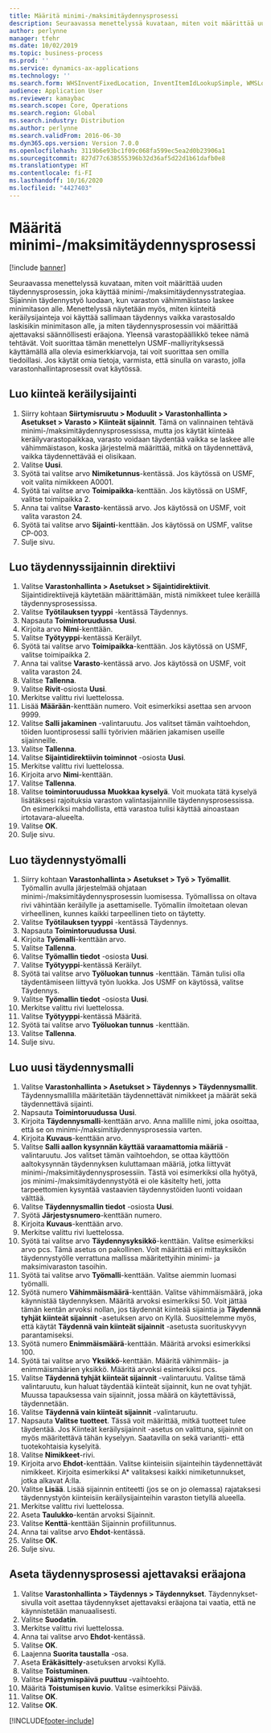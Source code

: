 ```yaml
---
title: Määritä minimi-/maksimitäydennysprosessi
description: Seuraavassa menettelyssä kuvataan, miten voit määrittää uuden täydennysprosessin, joka käyttää minimi-/maksimitäydennysstrategiaa.
author: perlynne
manager: tfehr
ms.date: 10/02/2019
ms.topic: business-process
ms.prod: ''
ms.service: dynamics-ax-applications
ms.technology: ''
ms.search.form: WHSInventFixedLocation, InventItemIdLookupSimple, WMSLocationIdLookup, WHSLocDirTable, InventLocationIdLookup, SysQueryForm, WHSWorkTemplateTable, WHSReplenishmentTemplates, UnitOfMeasureLookup, SysQueryTableLookUp, SysQueryFieldLookUp, SysRecurrence, WHSInventFixedLocation
audience: Application User
ms.reviewer: kamaybac
ms.search.scope: Core, Operations
ms.search.region: Global
ms.search.industry: Distribution
ms.author: perlynne
ms.search.validFrom: 2016-06-30
ms.dyn365.ops.version: Version 7.0.0
ms.openlocfilehash: 3119b6e93bc1f09c068fa599ec5ea2d0b23906a1
ms.sourcegitcommit: 827d77c638555396b32d36af5d22d1b61dafb0e8
ms.translationtype: HT
ms.contentlocale: fi-FI
ms.lasthandoff: 10/16/2020
ms.locfileid: "4427403"
---
```

# <a name="set-up-a-min-max-replenishment-process"></a>Määritä minimi-/maksimitäydennysprosessi

[!include [banner](../../includes/banner.md)]

Seuraavassa menettelyssä kuvataan, miten voit määrittää uuden täydennysprosessin, joka käyttää minimi-/maksimitäydennysstrategiaa. Sijainnin täydennystyö luodaan, kun varaston vähimmäistaso laskee minimitason alle. Menettelyssä näytetään myös, miten kiinteitä keräilysijainteja voi käyttää sallimaan täydennys vaikka varastosaldo laskisikin minimitason alle, ja miten täydennysprosessin voi määrittää ajettavaksi säännöllisesti eräajona. Yleensä varastopäällikkö tekee nämä tehtävät. Voit suorittaa tämän menettelyn USMF-malliyrityksessä käyttämällä alla olevia esimerkkiarvoja, tai voit suorittaa sen omilla tiedoillasi. Jos käytät omia tietoja, varmista, että sinulla on varasto, jolla varastonhallintaprosessit ovat käytössä.


## <a name="create-a-fixed-picking-location"></a>Luo kiinteä keräilysijainti
1. Siirry kohtaan **Siirtymisruutu > Moduulit > Varastonhallinta > Asetukset > Varasto > Kiinteät sijainnit**. Tämä on valinnainen tehtävä minimi-/maksimitäydennysprosessissa, mutta jos käytät kiinteää keräilyvarastopaikkaa, varasto voidaan täydentää vaikka se laskee alle vähimmäistason, koska järjestelmä määrittää, mitkä on täydennettävä, vaikka täydennettävää ei olisikaan.
2. Valitse **Uusi**.
3. Syötä tai valitse arvo **Nimiketunnus**-kentässä. Jos käytössä on USMF, voit valita nimikkeen A0001.  
4. Syötä tai valitse arvo **Toimipaikka**-kenttään. Jos käytössä on USMF, valitse toimipaikka 2.  
5. Anna tai valitse **Varasto**-kentässä arvo. Jos käytössä on USMF, voit valita varaston 24.  
6. Syötä tai valitse arvo **Sijainti**-kenttään. Jos käytössä on USMF, valitse CP-003.  
7. Sulje sivu.

## <a name="create-a-replenishment-location-directive"></a>Luo täydennyssijainnin direktiivi
1. Valitse **Varastonhallinta > Asetukset > Sijaintidirektiivit**. Sijaintidirektiivejä käytetään määrittämään, mistä nimikkeet tulee keräillä täydennysprosessissa.
2. Valitse **Työtilauksen tyyppi** -kentässä Täydennys.
3. Napsauta **Toimintoruudussa** **Uusi**.
4. Kirjoita arvo **Nimi**-kenttään.
5. Valitse **Työtyyppi**-kentässä Keräilyt.
6. Syötä tai valitse arvo **Toimipaikka**-kenttään. Jos käytössä on USMF, valitse toimipaikka 2.  
7. Anna tai valitse **Varasto**-kentässä arvo. Jos käytössä on USMF, voit valita varaston 24.  
8. Valitse **Tallenna**.
9. Valitse **Rivit**-osiosta **Uusi**.
10. Merkitse valittu rivi luettelossa.
11. Lisää **Määrään**-kenttään numero. Voit esimerkiksi asettaa sen arvoon 9999.  
12. Valitse **Salli jakaminen** -valintaruutu. Jos valitset tämän vaihtoehdon, töiden luontiprosessi sallii työrivien määrien jakamisen useille sijainneille.  
13. Valitse **Tallenna**.
14. Valitse **Sijaintidirektiivin toiminnot** -osiosta **Uusi**.
15. Merkitse valittu rivi luettelossa.
16. Kirjoita arvo **Nimi**-kenttään.
17. Valitse **Tallenna**.
18. Valitse **toimintoruudussa** **Muokkaa kyselyä**. Voit muokata tätä kyselyä lisätäksesi rajoituksia varaston valintasijainnille täydennysprosessissa. On esimerkiksi mahdollista, että varastoa tulisi käyttää ainoastaan irtotavara-alueelta.
19. Valitse **OK**.
20. Sulje sivu.

## <a name="create-a-replenishment-work-template"></a>Luo täydennystyömalli
1. Siirry kohtaan **Varastonhallinta > Asetukset > Työ > Työmallit**. Työmallin avulla järjestelmää ohjataan minimi-/maksimitäydennysprosessin luomisessa. Työmallissa on oltava rivi vähintään keräilylle ja asettamiselle. Työmallin ilmoitetaan olevan virheellinen, kunnes kaikki tarpeellinen tieto on täytetty. 
2. Valitse **Työtilauksen tyyppi** -kentässä Täydennys.
3. Napsauta **Toimintoruudussa** **Uusi**.
4. Kirjoita **Työmalli**-kenttään arvo.
5. Valitse **Tallenna**.
6. Valitse **Työmallin tiedot** -osiosta **Uusi**.
7. Valitse **Työtyyppi**-kentässä Keräilyt.
8. Syötä tai valitse arvo **Työluokan tunnus** -kenttään. Tämän tulisi olla täydentämiseen liittyvä työn luokka. Jos USMF on käytössä, valitse Täydennys.  
9. Valitse **Työmallin tiedot** -osiosta **Uusi**.
10. Merkitse valittu rivi luettelossa.
11. Valitse **Työtyyppi**-kentässä Määritä.
12. Syötä tai valitse arvo **Työluokan tunnus** -kenttään.
13. Valitse **Tallenna**.
14. Sulje sivu.

## <a name="create-a-new-replenishment-template"></a>Luo uusi täydennysmalli
1. Valitse **Varastonhallinta > Asetukset > Täydennys > Täydennysmallit**. Täydennysmallilla määritetään täydennettävät nimikkeet ja määrät sekä täydennettävä sijainti.
2. Napsauta **Toimintoruudussa** **Uusi**.
3. Kirjoita **Täydennysmalli**-kenttään arvo. Anna mallille nimi, joka osoittaa, että se on minimi-/maksimitäydennysprosessia varten.  
4. Kirjoita **Kuvaus**-kenttään arvo.
5. Valitse **Salli aallon kysynnän käyttää varaamattomia määriä** -valintaruutu. Jos valitset tämän vaihtoehdon, se ottaa käyttöön aaltokysynnän täydennyksen kuluttamaan määriä, jotka liittyvät minimi-/maksimitäydennysprosessiin. Tästä voi esimerkiksi olla hyötyä, jos minimi-/maksimitäydennystyötä ei ole käsitelty heti, jotta tarpeettomien kysyntää vastaavien täydennystöiden luonti voidaan välttää.
6. Valitse **Täydennysmallin tiedot** -osiosta **Uusi**.
7. Syötä **Järjestysnumero**-kenttään numero.
8. Kirjoita **Kuvaus**-kenttään arvo.
9. Merkitse valittu rivi luettelossa.
10. Syötä tai valitse arvo **Täydennysyksikkö**-kenttään. Valitse esimerkiksi arvo pcs. Tämä asetus on pakollinen. Voit määrittää eri mittayksikön täydennystyölle verrattuna mallissa määritettyihin minimi- ja maksimivaraston tasoihin.
11. Syötä tai valitse arvo **Työmalli**-kenttään. Valitse aiemmin luomasi työmalli.  
12. Syötä numero **Vähimmäismäärä**-kenttään. Valitse vähimmäismäärä, joka käynnistää täydennyksen. Määritä arvoksi esimerkiksi 50. Voit jättää tämän kentän arvoksi nollan, jos täydennät kiinteää sijaintia ja **Täydennä tyhjät kiinteät sijainnit** -asetuksen arvo on Kyllä. Suosittelemme myös, että käytät **Täydennä vain kiinteät sijainnit** -asetusta suorituskyvyn parantamiseksi.
13. Syötä numero **Enimmäismäärä**-kenttään. Määritä arvoksi esimerkiksi 100.  
14. Syötä tai valitse arvo **Yksikkö**-kenttään. Määritä vähimmäis- ja enimmäismäärien yksikkö. Määritä arvoksi esimerkiksi pcs.  
15. Valitse **Täydennä tyhjät kiinteät sijainnit** -valintaruutu. Valitse tämä valintaruutu, kun haluat täydentää kiinteät sijainnit, kun ne ovat tyhjät. Muussa tapauksessa vain sijainnit, jossa määrä on käytettävissä, täydennetään.
16. Valitse **Täydennä vain kiinteät sijainnit** -valintaruutu.
17. Napsauta **Valitse tuotteet**. Tässä voit määrittää, mitkä tuotteet tulee täydentää. Jos Kiinteät keräilysijainnit -asetus on valittuna, sijainnit on myös määritettävä tähän kyselyyn. Saatavilla on sekä variantti- että tuotekohtaisia kyselyitä.
18. Valitse **Nimikkeet**-rivi.
19. Kirjoita arvo **Ehdot**-kenttään. Valitse kiinteisiin sijainteihin täydennettävät nimikkeet. Kirjoita esimerkiksi A* valitaksesi kaikki nimiketunnukset, jotka alkavat A:lla.
20. Valitse **Lisää**. Lisää sijainnin entiteetti (jos se on jo olemassa) rajataksesi täydennystyön kiinteisiin keräilysijainteihin varaston tietyllä alueella.
21. Merkitse valittu rivi luettelossa.
22. Aseta **Taulukko**-kentän arvoksi Sijainnit.
23. Valitse **Kenttä**-kenttään Sijainnin profiilitunnus.
24. Anna tai valitse arvo **Ehdot**-kentässä.
25. Valitse **OK**.
26. Sulje sivu.

## <a name="set-the-replenishment-process-to-run-as-a-batch-job"></a>Aseta täydennysprosessi ajettavaksi eräajona
1. Valitse **Varastonhallinta > Täydennys > Täydennykset**. Täydennykset-sivulla voit asettaa täydennykset ajettavaksi eräajona tai vaatia, että ne käynnistetään manuaalisesti.
2. Valitse **Suodatin**.
3. Merkitse valittu rivi luettelossa.
4. Anna tai valitse arvo **Ehdot**-kentässä.
5. Valitse **OK**.
6. Laajenna **Suorita taustalla** -osa.
7. Aseta **Eräkäsittely**-asetuksen arvoksi Kyllä.
8. Valitse **Toistuminen**.
9. Valitse **Päättymispäivä puuttuu** -vaihtoehto.
10. Määritä **Toistumisen kuvio**. Valitse esimerkiksi Päivää.  
11. Valitse **OK**.
12. Valitse **OK**.



[!INCLUDE[footer-include](../../../includes/footer-banner.md)]